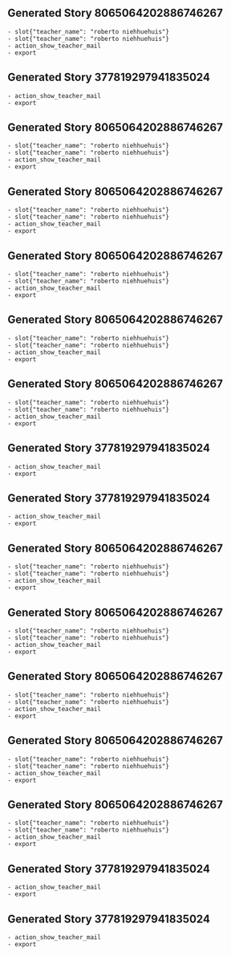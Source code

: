 ## Generated Story 8065064202886746267
    - slot{"teacher_name": "roberto niehhuehuis"}
    - slot{"teacher_name": "roberto niehhuehuis"}
    - action_show_teacher_mail
    - export
## Generated Story 377819297941835024
    - action_show_teacher_mail
    - export
## Generated Story 8065064202886746267
    - slot{"teacher_name": "roberto niehhuehuis"}
    - slot{"teacher_name": "roberto niehhuehuis"}
    - action_show_teacher_mail
    - export
## Generated Story 8065064202886746267
    - slot{"teacher_name": "roberto niehhuehuis"}
    - slot{"teacher_name": "roberto niehhuehuis"}
    - action_show_teacher_mail
    - export
## Generated Story 8065064202886746267
    - slot{"teacher_name": "roberto niehhuehuis"}
    - slot{"teacher_name": "roberto niehhuehuis"}
    - action_show_teacher_mail
    - export
## Generated Story 8065064202886746267
    - slot{"teacher_name": "roberto niehhuehuis"}
    - slot{"teacher_name": "roberto niehhuehuis"}
    - action_show_teacher_mail
    - export
## Generated Story 8065064202886746267
    - slot{"teacher_name": "roberto niehhuehuis"}
    - slot{"teacher_name": "roberto niehhuehuis"}
    - action_show_teacher_mail
    - export
## Generated Story 377819297941835024
    - action_show_teacher_mail
    - export
## Generated Story 377819297941835024
    - action_show_teacher_mail
    - export
## Generated Story 8065064202886746267
    - slot{"teacher_name": "roberto niehhuehuis"}
    - slot{"teacher_name": "roberto niehhuehuis"}
    - action_show_teacher_mail
    - export
## Generated Story 8065064202886746267
    - slot{"teacher_name": "roberto niehhuehuis"}
    - slot{"teacher_name": "roberto niehhuehuis"}
    - action_show_teacher_mail
    - export
## Generated Story 8065064202886746267
    - slot{"teacher_name": "roberto niehhuehuis"}
    - slot{"teacher_name": "roberto niehhuehuis"}
    - action_show_teacher_mail
    - export
## Generated Story 8065064202886746267
    - slot{"teacher_name": "roberto niehhuehuis"}
    - slot{"teacher_name": "roberto niehhuehuis"}
    - action_show_teacher_mail
    - export
## Generated Story 8065064202886746267
    - slot{"teacher_name": "roberto niehhuehuis"}
    - slot{"teacher_name": "roberto niehhuehuis"}
    - action_show_teacher_mail
    - export
## Generated Story 377819297941835024
    - action_show_teacher_mail
    - export
## Generated Story 377819297941835024
    - action_show_teacher_mail
    - export
